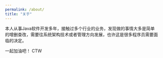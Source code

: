 ```yaml
---
permalink: /about/
title: "关于"
---
```


本人从事Java软件开发多年，接触过多个行业的业务，发现做的事情大多是简单的增删查改，需要往系统架构技术或者管理方向发展，也许这是很多程序员需要面临的决定。

一起加油吧！ CTW
